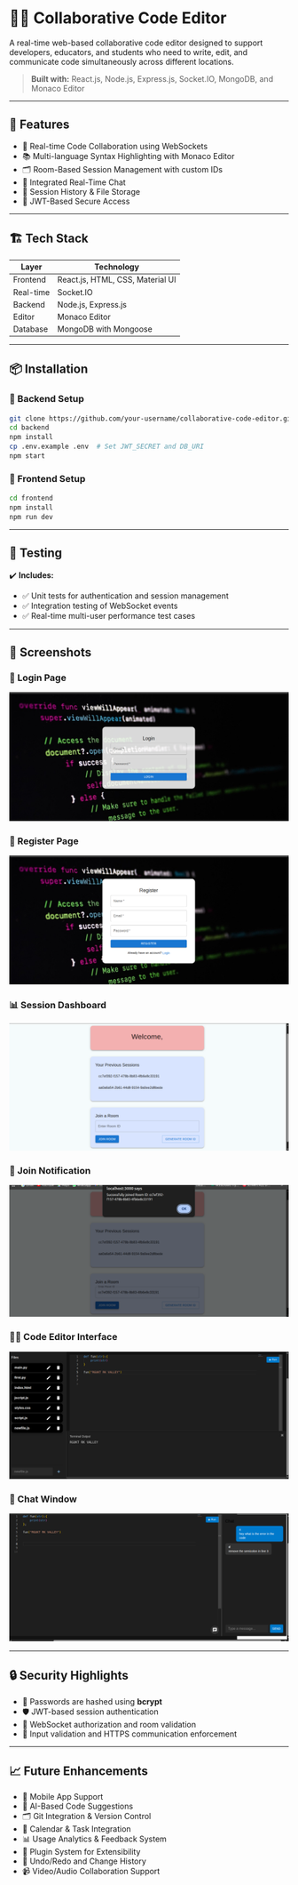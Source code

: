 # 🧑‍💻 Collaborative Code Editor

A real-time web-based collaborative code editor designed to support developers, educators, and students who need to write, edit, and communicate code simultaneously across different locations.

> **Built with:** React.js, Node.js, Express.js, Socket.IO, MongoDB, and Monaco Editor

---

## 🚀 Features

- 🧠 Real-time Code Collaboration using WebSockets  
- 📚 Multi-language Syntax Highlighting with Monaco Editor  
- 🗂️ Room-Based Session Management with custom IDs  
- 💬 Integrated Real-Time Chat  
- 📜 Session History & File Storage  
- 🔐 JWT-Based Secure Access  

---

## 🏗️ Tech Stack

| Layer       | Technology                              |
|-------------|------------------------------------------|
| Frontend    | React.js, HTML, CSS, Material UI         |
| Real-time   | Socket.IO                                |
| Backend     | Node.js, Express.js                      |
| Editor      | Monaco Editor                            |
| Database    | MongoDB with Mongoose                    |

---

## 📦 Installation

### 🔧 Backend Setup

```bash
git clone https://github.com/your-username/collaborative-code-editor.git
cd backend
npm install
cp .env.example .env  # Set JWT_SECRET and DB_URI
npm start
```
### 🔧 Frontend Setup

```bash
cd frontend
npm install
npm run dev
```
---

## 🧪 Testing

✔️ **Includes:**

- ✅ Unit tests for authentication and session management  
- ✅ Integration testing of WebSocket events  
- ✅ Real-time multi-user performance test cases  

---

## 📸 Screenshots

### 🔐 Login Page
![Login](frontend/screenshots/Login.png)

### 📝 Register Page
![Register](frontend/screenshots/Register.png)

### 📊 Session Dashboard
![Session Dashboard](frontend/screenshots/Session_Dashboard.png)

### 🚪 Join Notification
![Join Notification](frontend/screenshots/Join_Notification.png)

### 🧑‍💻 Code Editor Interface
![Code Editor](frontend/screenshots/Code_Editor_Interface.png)

### 💬 Chat Window
![Chat Window](frontend/screenshots/Chat_Window.png)

---

## 🔒 Security Highlights

- 🔑 Passwords are hashed using **bcrypt**
- 🛡️ JWT-based session authentication
- 🔐 WebSocket authorization and room validation
- 🧼 Input validation and HTTPS communication enforcement

---

## 📈 Future Enhancements

- 📱 Mobile App Support  
- 🧠 AI-Based Code Suggestions  
- 🗂️ Git Integration & Version Control  
- 📆 Calendar & Task Integration  
- 📊 Usage Analytics & Feedback System  
- 🧩 Plugin System for Extensibility  
- 🔁 Undo/Redo and Change History  
- 📹 Video/Audio Collaboration Support  







